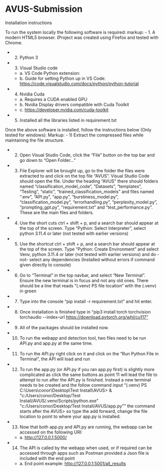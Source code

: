 # AVUS-Submission
Installation instructions

To run the system locally the following software is required:
markup: - 1.	A modern HTML5 browser. (Project was created using Firefox and tested with Chrome.
- 2.	Python 3
- 3.	Visual Studio code
  - a.	VS Code Python extension:
  - b.	Guide for setting Python up in VS Code: https://code.visualstudio.com/docs/python/python-tutorial
- 4.	Nvidia Cuda
  - a.	Requires a CUDA enabled GPU 
  - b.	Nvidia Display drivers compatible with Cuda Toolkit
  - c.	https://developer.nvidia.com/cuda-toolkit
- 5.	Installed all the libraries listed in requirement.txt 

Once the above software is installed, follow the instructions below (Only tested for windows):
Markup: - 1)	Extract the compressed files while maintaining the file structure.
- 2)	Open Visual Studio Code, click the “File” button on the top bar and go down to “Open Folder…”
- 3)	File Explorer will be brought up, go to the folder the files were extracted to and click on the top file “AVUS”. Visual Studio Code should open the file. Under the heading “AVUS” there should folders named “classification_model_code”, “Datasets”, “templates”, “Testing”, “static”, “trained_classification_models” and files named “.env”, “API.py”, “app.py”, “burstiness_model.py”, “classification_model.py”, “errorhandling.py”, “perplexity_model.py”, “prompting_gpt.py”, “requirement.txt” and “test_performance.py”. These are the main files and folders.
- 4)	Use the short cuts ctrl + shift + p, and a search bar should appear at the top of the screen. Type “Python: Select Interpreter”, select python 3.11.4 or later (not tested with earlier versions)
- 5)	Use the shortcut ctrl + shift + p, and a search bar should appear at the top of the screen. Type “Python: Create Environment” and select Venv, python 3.11.4 or later (not tested with earlier versions) and do -not- select any dependencies (Installed without errors if command given directly to console)
- 6)	Go to “Terminal” in the top navbar, and select “New Terminal”. Ensure the new terminal is in focus and not any old ones. There should be a line that reads “(.venv) PS file location” with the (.venv) in green
- 7)	Type into the console “pip install -r requirement.txt” and hit enter.
- 8)	Once installation is finished type in “pip3 install torch torchvision torchaudio --index-url https://download.pytorch.org/whl/cu117”
- 9)	All of the packages should be installed now.
- 10)	To run the webapp and detection tool, two files need to be run API.py and app.py at the same time.
- 11)	To run the API.py right click on it and click on the “Run Python File in Terminal”, the API will load and run
- 12)	To run the app.py (or API.py if you ran app.py first) is slightly more complicated as click the same buttons as point 11 will lead the file to attempt to run after the API.py is finished. Instead a new terminal needs to be created and the follow command input “(.venv) PS C:\Users\conor\Desktop\Test Install\AVUS> & "c:/Users/conor/Desktop/Test Install/AVUS/.venv/Scripts/python.exe" "c:/Users/conor/Desktop/Test Install/AVUS/app.py"” the command starts after the AVUS> so type the add forward, change the file location to point to where your app.py is installed.
- 13)	Now that both app.py and API.py are running, the webapp can be accessed on the following URI:
  - a.	http://127.0.0.1:5000/
- 14)	The API is called by the webapp when used, or if required can be accessed through apps such as Postman provided a Json file is included with the end point
  - a.	End point example: http://127.0.0.1:5001/all_results

